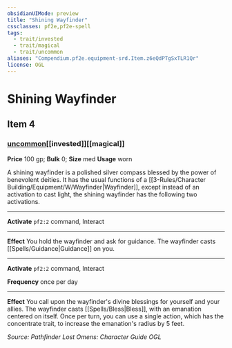 ```yaml
---
obsidianUIMode: preview
title: "Shining Wayfinder"
cssclasses: pf2e,pf2e-spell
tags:
  - trait/invested
  - trait/magical
  - trait/uncommon
aliases: "Compendium.pf2e.equipment-srd.Item.z6eQdPTgSxTLR1Qr"
license: OGL
---
```

# Shining Wayfinder
## Item 4
### [uncommon](uncommon "Uncommon Rarity Trait")[[invested]][[magical]]


**Price** 100 gp; 
**Bulk** 0; **Size** med
**Usage** worn

A shining wayfinder is a polished silver compass blessed by the power of benevolent deities. It has the usual functions of a [[3-Rules/Character Building/Equipment/W/Wayfinder|Wayfinder]], except instead of an activation to cast light, the shining wayfinder has the following two activations.

* * *

**Activate** `pf2:2` command, Interact

* * *

**Effect** You hold the wayfinder and ask for guidance. The wayfinder casts [[Spells/Guidance|Guidance]] on you.

* * *

**Activate** `pf2:2` command, Interact

**Frequency** once per day

* * *

**Effect** You call upon the wayfinder's divine blessings for yourself and your allies. The wayfinder casts [[Spells/Bless|Bless]], with an emanation centered on itself. Once per turn, you can use a single action, which has the concentrate trait, to increase the emanation's radius by 5 feet.

*Source: Pathfinder Lost Omens: Character Guide*
*OGL*